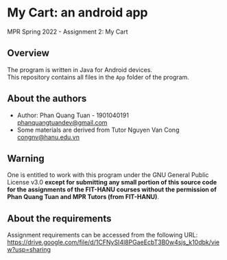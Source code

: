 # My Cart: an android app
MPR Spring 2022 - Assignment 2: My Cart

## Overview
The program is written in Java for Android devices.<br/>
This repository contains all files in the `App` folder of the program. 

## About the authors
- Author: Phan Quang Tuan - 1901040191<br/>phanquangtuandev@gmail.com
- Some materials are derived from Tutor Nguyen Van Cong<br/>congnv@hanu.edu.vn

## Warning
One is entitled to work with this program under the GNU General Public License v3.0 <strong>except for submitting any small portion of this source code for the assignments of the FIT-HANU courses without the permission of Phan Quang Tuan and MPR Tutors (from FIT-HANU)</strong>.

## About the requirements
Assignment requirements can be accessed from the following URL:
https://drive.google.com/file/d/1CFNySI4l8PGaeEcbT3B0w4sjs_k10dbk/view?usp=sharing

